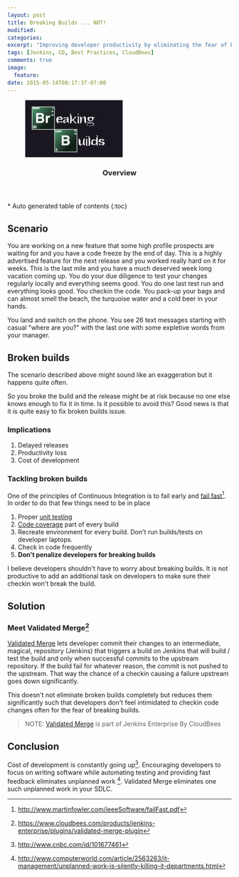 ```yaml
---
layout: post
title: Breaking Builds ... NOT!
modified:
categories:
excerpt: "Improving developer productivity by eliminating the fear of breaking builds"
tags: [Jenkins, CD, Best Practices, CloudBees]
comments: true
image:
  feature:
date: 2015-05-14T08:17:37-07:00
---
```

<figure>
	<a href="/images/breaking_builds.jpg"><img src="/images/breaking_builds.jpg"></a>
</figure>
<section id="table-of-contents" class="toc">
  <header>
    <h3>Overview</h3>
  </header>
<div id="drawer" markdown="1">
*  Auto generated table of contents
{:toc}
</div>
</section><!-- /#table-of-contents -->

## Scenario
You are working on a new feature that some high profile prospects are waiting for and you have a code freeze by the end of day. This is a highly advertised feature for the next release and you worked really hard on it for weeks. This is the last mile and you have a much deserved week long vacation coming up. You do your due diligence to test your changes regularly locally and everything seems good. You do one last test run and everything looks good. You checkin the code. You pack-up your bags and can almost smell the beach, the turquoise water and a cold beer in your hands.

You land and switch on the phone. You see 26 text messages starting with casual "where are you?" with the last one with some expletive words from your manager.

## Broken builds
The scenario described above might sound like an exaggeration but it happens quite often.

So you broke the build and the release might be at risk because no one else knows enough to fix it in time. Is it possible to avoid this? Good news is that it is quite easy to fix broken builds issue.

### Implications
1. Delayed releases
2. Productivity loss
3. Cost of development

### Tackling broken builds
One of the principles of Continuous Integration is to fail early and [fail fast](http://www.martinfowler.com/ieeeSoftware/failFast.pdf)[^1]. In order to do that few things need to be in place

1. Proper [unit testing](http://en.wikipedia.org/wiki/Unit_testing)
2. [Code coverage](http://en.wikipedia.org/wiki/Code_coverage) part of every build
3. Recreate environment for every build. Don't run builds/tests on developer laptops.
4. Check in code frequently
5. **Don't penalize developers for breaking builds**

I believe developers shouldn't have to worry about breaking builds. It is not productive to add an additional task on developers to make sure their checkin won't break the build.

## Solution

### Meet Validated Merge[^2]

[Validated Merge](https://jenkins-enterprise.cloudbees.com/docs/user-guide-14.5/validated-merge.html) lets developer commit their changes to an intermediate, magical, repository (Jenkins) that triggers a build on Jenkins that will build / test the build and only when successful commits to the upstream repository. If the build fail for whatever reason, the commit is not pushed to the upstream. That way the chance of a checkin causing a failure upstream goes down significantly.

This doesn't not eliminate broken builds completely but reduces them significantly such that developers don't feel intimidated to checkin code changes often for the fear of breaking builds.

> NOTE: [Validated Merge](https://jenkins-enterprise.cloudbees.com/docs/user-guide-14.5/validated-merge.html) is part of Jenkins Enterprise By CloudBees

## Conclusion
Cost of development is constantly going up[^3]. Encouraging developers to focus on writing software while automating testing and providing fast feedback eliminates unplanned work [^4]. Validated Merge eliminates one such unplanned work in your SDLC.

[^1]: http://www.martinfowler.com/ieeeSoftware/failFast.pdf
[^2]: https://www.cloudbees.com/products/jenkins-enterprise/plugins/validated-merge-plugin
[^3]: http://www.cnbc.com/id/101677461
[^4]: http://www.computerworld.com/article/2563263/it-management/unplanned-work-is-silently-killing-it-departments.html
